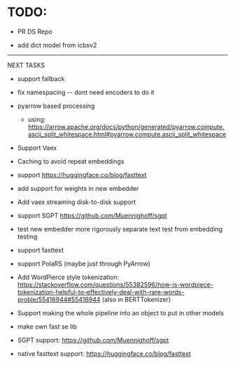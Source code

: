 # TODO: 


- PR DS Repo

- add dict model from icbsv2

-----
NEXT TASKS

- support fallback

- fix namespacing -- dont need encoders to do it

- pyarrow based processing
    - using: https://arrow.apache.org/docs/python/generated/pyarrow.compute.ascii_split_whitespace.html#pyarrow.compute.ascii_split_whitespace


- Support Vaex

- Caching to avoid repeat embeddings

- support https://huggingface.co/blog/fasttext

- add support for weights in new embedder

- Add vaex streaming disk-to-disk support

- support SGPT https://github.com/Muennighoff/sgpt

- test new embedder more rigorously
      separate text test from embedding testing

- support fasttext

- support PolaRS (maybe just through PyArrow)

- Add WordPierce style tokenization: https://stackoverflow.com/questions/55382596/how-is-wordpiece-tokenization-helpful-to-effectively-deal-with-rare-words-proble/55416944#55416944 (also in BERTTokenizer)

- Support making the whole pipeline into an object to put in other models

- make own fast se lib

- SGPT support: https://github.com/Muennighoff/sgpt

- native fasttext support: https://huggingface.co/blog/fasttext